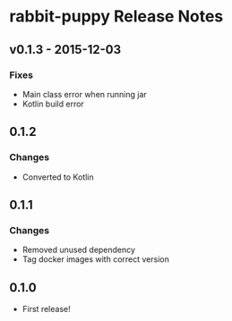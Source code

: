 # rabbit-puppy Release Notes
## v0.1.3 - 2015-12-03
### Fixes
- Main class error when running jar
- Kotlin build error

## 0.1.2
### Changes
- Converted to Kotlin

## 0.1.1
### Changes
- Removed unused dependency
- Tag docker images with correct version

## 0.1.0
- First release!
